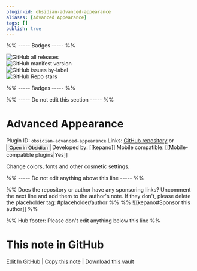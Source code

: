 ```yaml
---
plugin-id: obsidian-advanced-appearance
aliases: [Advanced Appearance]
tags: []
publish: true
---
```


%% ----- Badges ----- %%

![GitHub all releases](https://img.shields.io/github/downloads/kepano/obsidian-advanced-appearance/total?color=573E7A&logo=github&style=for-the-badge)  
![GitHub manifest version](https://img.shields.io/github/manifest-json/v/kepano/obsidian-advanced-appearance?color=573E7A&logo=github&style=for-the-badge)  
![GitHub issues by-label](https://img.shields.io/github/issues/kepano/obsidian-advanced-appearance/help%20wanted?color=573E7A&logo=github&style=for-the-badge)  
![GitHub Repo stars](https://img.shields.io/github/stars/kepano/obsidian-advanced-appearance?color=573E7A&logo=github&style=for-the-badge)

%% ----- Badges ----- %%

%% ----- Do not edit this section ----- %%

# Advanced Appearance

Plugin ID: `obsidian-advanced-appearance`
Links: [GitHub repository](https://github.com/kepano/obsidian-advanced-appearance) or [<button id=HH>Open in Obsidian</button>](obsidian://show-plugin?id=obsidian-advanced-appearance)
Developed by: [[kepano]]
Mobile compatible: [[Mobile-compatible plugins|Yes]]

Change colors, fonts and other cosmetic settings.

%% ----- Do not edit anything above this line ----- %%

%% Does the repository or author have any sponsoring links? Uncomment the next line and add them to the author's note. If they don't, please delete the placeholder tag: #placeholder/author %%
%% ![[kepano#Sponsor this author]] %%

%% Hub footer: Please don't edit anything below this line %%

# This note in GitHub

<span class="git-footer">[Edit In GitHub](https://github.dev/obsidian-community/obsidian-hub/blob/main/02%20-%20Community%20Expansions/02.05%20All%20Community%20Expansions/Plugins/obsidian-advanced-appearance.md "git-hub-edit-note") | [Copy this note](https://raw.githubusercontent.com/obsidian-community/obsidian-hub/main/02%20-%20Community%20Expansions/02.05%20All%20Community%20Expansions/Plugins/obsidian-advanced-appearance.md "git-hub-copy-note") | [Download this vault](https://github.com/obsidian-community/obsidian-hub/archive/refs/heads/main.zip "git-hub-download-vault") </span>
